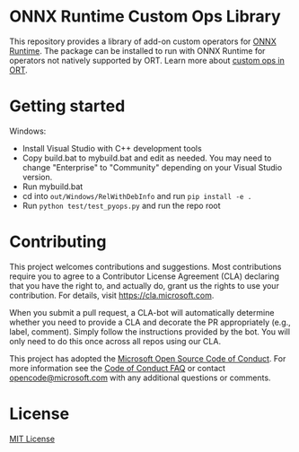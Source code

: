 # ONNX Runtime Custom Ops Library
This repository provides a library of add-on custom operators for [ONNX Runtime](http://onnxruntime.ai). The package can be installed to run with ONNX Runtime for operators not natively supported by ORT. Learn more about [custom ops in ORT](https://www.onnxruntime.ai/docs/how-to/add-custom-op.html). 

# Getting started
Windows:
- Install Visual Studio with C++ development tools
- Copy build.bat to mybuild.bat and edit as needed. You may need to change "Enterprise" to "Community" depending on your Visual Studio version.
- Run mybuild.bat
- cd into `out/Windows/RelWithDebInfo` and run `pip install -e .`
- Run `python test/test_pyops.py` and run the repo root

# Contributing
This project welcomes contributions and suggestions.  Most contributions require you to agree to a
Contributor License Agreement (CLA) declaring that you have the right to, and actually do, grant us
the rights to use your contribution. For details, visit https://cla.microsoft.com.

When you submit a pull request, a CLA-bot will automatically determine whether you need to provide
a CLA and decorate the PR appropriately (e.g., label, comment). Simply follow the instructions
provided by the bot. You will only need to do this once across all repos using our CLA.

This project has adopted the [Microsoft Open Source Code of Conduct](https://opensource.microsoft.com/codeofconduct/).
For more information see the [Code of Conduct FAQ](https://opensource.microsoft.com/codeofconduct/faq/) or
contact [opencode@microsoft.com](mailto:opencode@microsoft.com) with any additional questions or comments.

# License
[MIT License](LICENSE)
